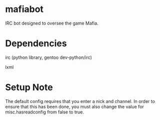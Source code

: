 mafiabot
========

IRC bot designed to oversee the game Mafia.

Dependencies
============

irc (python library, gentoo dev-python/irc)

lxml

Setup Note
==========

The default config requires that you enter a nick and channel.
In order to ensure that this has been done, you must also change
the value for misc.hasreadconfig from false to true.
